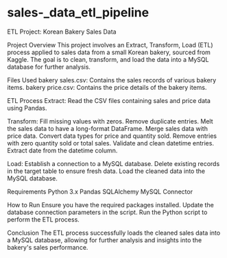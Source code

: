 # sales-_data_etl_pipeline

ETL Project: Korean Bakery Sales Data

Project Overview
This project involves an Extract, Transform, Load (ETL) process applied to sales data from a small Korean bakery, sourced from Kaggle. The goal is to clean, transform, and load the data into a MySQL database for further analysis.

Files Used
bakery sales.csv: Contains the sales records of various bakery items.
bakery price.csv: Contains the price details of the bakery items.

ETL Process
Extract:
Read the CSV files containing sales and price data using Pandas.

Transform:
Fill missing values with zeros.
Remove duplicate entries.
Melt the sales data to have a long-format DataFrame.
Merge sales data with price data.
Convert data types for price and quantity sold.
Remove entries with zero quantity sold or total sales.
Validate and clean datetime entries.
Extract date from the datetime column.

Load:
Establish a connection to a MySQL database.
Delete existing records in the target table to ensure fresh data.
Load the cleaned data into the MySQL database.

Requirements
Python 3.x
Pandas
SQLAlchemy
MySQL Connector

How to Run
Ensure you have the required packages installed.
Update the database connection parameters in the script.
Run the Python script to perform the ETL process.

Conclusion
The ETL process successfully loads the cleaned sales data into a MySQL database, allowing for further analysis and insights into the bakery's sales performance.
